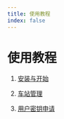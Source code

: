 ```yaml
---
title: 使用教程
index: false
---
```


# 使用教程

1. [安装与开始](install.html)

2. [车站管理](station.html)

3. [用户密钥申请](key.html)